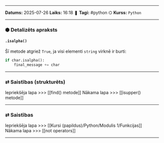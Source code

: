 ___

**Datums:** 2025-07-26
**Laiks:** 16:18
❚ **Tagi:** #python 
⌬ **Kurss:**  `Python`

---
### ⬢ Detalizēts apraksts
#### `.isalpha()`

Šī metode atgriež `True`, ja visi elementi `string` virknē ir burti:

```python
if char.isalpha():
	final_message += char
```

---
### ⇄ Saistības (strukturēts)

Iepriekšēja lapa >>> [[find() metode]]
Nākama lapa >>> [[isupper() metode]]

---
### ⇄ Saistības

Iepriekšēja lapa >>> [[Kursi (papildus)/Python/Modulis 1/Funkcijas]]
Nākama lapa >>> [[not operators]]

___